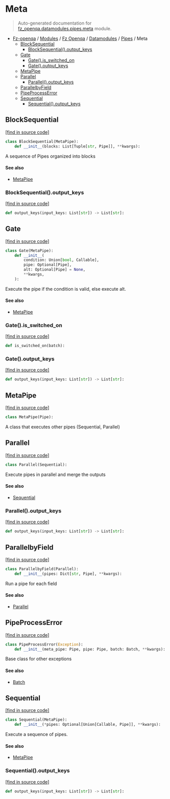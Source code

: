 # Meta

> Auto-generated documentation for [fz_openqa.datamodules.pipes.meta](blob/master/fz_openqa/datamodules/pipes/meta.py) module.

- [Fz-openqa](../../../README.md#fz-openqa-index) / [Modules](../../../MODULES.md#fz-openqa-modules) / [Fz Openqa](../../index.md#fz-openqa) / [Datamodules](../index.md#datamodules) / [Pipes](index.md#pipes) / Meta
    - [BlockSequential](#blocksequential)
        - [BlockSequential().output_keys](#blocksequentialoutput_keys)
    - [Gate](#gate)
        - [Gate().is_switched_on](#gateis_switched_on)
        - [Gate().output_keys](#gateoutput_keys)
    - [MetaPipe](#metapipe)
    - [Parallel](#parallel)
        - [Parallel().output_keys](#paralleloutput_keys)
    - [ParallelbyField](#parallelbyfield)
    - [PipeProcessError](#pipeprocesserror)
    - [Sequential](#sequential)
        - [Sequential().output_keys](#sequentialoutput_keys)

## BlockSequential

[[find in source code]](blob/master/fz_openqa/datamodules/pipes/meta.py#L191)

```python
class BlockSequential(MetaPipe):
    def __init__(blocks: List[Tuple[str, Pipe]], **kwargs):
```

A sequence of Pipes organized into blocks

#### See also

- [MetaPipe](#metapipe)

### BlockSequential().output_keys

[[find in source code]](blob/master/fz_openqa/datamodules/pipes/meta.py#L206)

```python
def output_keys(input_keys: List[str]) -> List[str]:
```

## Gate

[[find in source code]](blob/master/fz_openqa/datamodules/pipes/meta.py#L130)

```python
class Gate(MetaPipe):
    def __init__(
        condition: Union[bool, Callable],
        pipe: Optional[Pipe],
        alt: Optional[Pipe] = None,
        **kwargs,
    ):
```

Execute the pipe if the condition is valid, else execute alt.

#### See also

- [MetaPipe](#metapipe)

### Gate().is_switched_on

[[find in source code]](blob/master/fz_openqa/datamodules/pipes/meta.py#L183)

```python
def is_switched_on(batch):
```

### Gate().output_keys

[[find in source code]](blob/master/fz_openqa/datamodules/pipes/meta.py#L153)

```python
def output_keys(input_keys: List[str]) -> List[str]:
```

## MetaPipe

[[find in source code]](blob/master/fz_openqa/datamodules/pipes/meta.py#L53)

```python
class MetaPipe(Pipe):
```

A class that executes other pipes (Sequential, Parallel)

## Parallel

[[find in source code]](blob/master/fz_openqa/datamodules/pipes/meta.py#L94)

```python
class Parallel(Sequential):
```

Execute pipes in parallel and merge the outputs

#### See also

- [Sequential](#sequential)

### Parallel().output_keys

[[find in source code]](blob/master/fz_openqa/datamodules/pipes/meta.py#L121)

```python
def output_keys(input_keys: List[str]) -> List[str]:
```

## ParallelbyField

[[find in source code]](blob/master/fz_openqa/datamodules/pipes/meta.py#L212)

```python
class ParallelbyField(Parallel):
    def __init__(pipes: Dict[str, Pipe], **kwargs):
```

Run a pipe for each field

#### See also

- [Parallel](#parallel)

## PipeProcessError

[[find in source code]](blob/master/fz_openqa/datamodules/pipes/meta.py#L18)

```python
class PipeProcessError(Exception):
    def __init__(meta_pipe: Pipe, pipe: Pipe, batch: Batch, **kwargs):
```

Base class for other exceptions

#### See also

- [Batch](../../utils/datastruct.md#batch)

## Sequential

[[find in source code]](blob/master/fz_openqa/datamodules/pipes/meta.py#L74)

```python
class Sequential(MetaPipe):
    def __init__(*pipes: Optional[Union[Callable, Pipe]], **kwargs):
```

Execute a sequence of pipes.

#### See also

- [MetaPipe](#metapipe)

### Sequential().output_keys

[[find in source code]](blob/master/fz_openqa/datamodules/pipes/meta.py#L88)

```python
def output_keys(input_keys: List[str]) -> List[str]:
```
